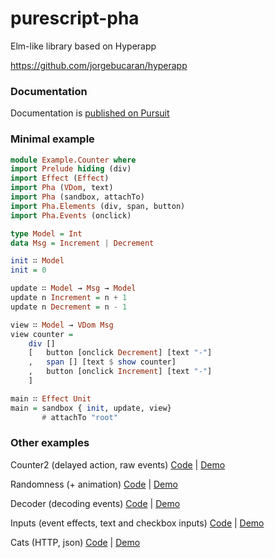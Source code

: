 # purescript-pha
Elm-like library based on Hyperapp

https://github.com/jorgebucaran/hyperapp

### Documentation
Documentation is [published on Pursuit](https://pursuit.purescript.org/packages/purescript-pha)

### Minimal example
```purescript
module Example.Counter where
import Prelude hiding (div)
import Effect (Effect)
import Pha (VDom, text)
import Pha (sandbox, attachTo)
import Pha.Elements (div, span, button)
import Pha.Events (onclick)

type Model = Int
data Msg = Increment | Decrement

init ∷ Model
init = 0

update ∷ Model → Msg → Model
update n Increment = n + 1
update n Decrement = n - 1

view ∷ Model → VDom Msg
view counter = 
    div []
    [   button [onclick Decrement] [text "-"]
    ,   span [] [text $ show counter]
    ,   button [onclick Increment] [text "-"]
    ]

main ∷ Effect Unit
main = sandbox { init, update, view}
       # attachTo "root"
```

### Other examples

Counter2 (delayed action, raw events) [Code](https://github.com/gbagan/purescript-pha/blob/master/examples/Counter2.purs) | [Demo](http://htmlpreview.github.io/?https://github.com/gbagan/purescript-pha/blob/master/examples/dist/ex-counter2.html)

Randomness (+ animation) [Code](https://github.com/gbagan/purescript-pha/blob/master/examples/Random.purs) |  [Demo](http://htmlpreview.github.io/?https://github.com/gbagan/purescript-pha/blob/master/examples/dist/ex-random.html)

Decoder (decoding events) [Code](https://github.com/gbagan/purescript-pha/blob/master/examples/Decoder.purs) | [Demo](http://htmlpreview.github.io/?https://github.com/gbagan/purescript-pha/blob/master/examples/dist/ex-decoder.html)

Inputs (event effects, text and checkbox inputs) [Code](https://github.com/gbagan/purescript-pha/blob/master/examples/Inputs.purs) | [Demo](http://htmlpreview.github.io/?https://github.com/gbagan/purescript-pha/blob/master/examples/dist/ex-inputs.html)

Cats (HTTP, json) [Code](https://github.com/gbagan/purescript-pha/blob/master/examples/Cats.purs) | [Demo](http://htmlpreview.github.io/?https://github.com/gbagan/purescript-pha/blob/master/examples/dist/ex-cats.html)

